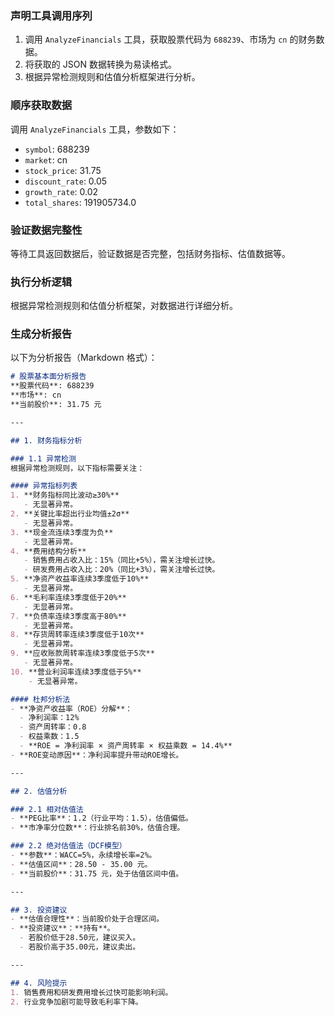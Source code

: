 ### 声明工具调用序列
1. 调用 `AnalyzeFinancials` 工具，获取股票代码为 `688239`、市场为 `cn` 的财务数据。
2. 将获取的 JSON 数据转换为易读格式。
3. 根据异常检测规则和估值分析框架进行分析。

### 顺序获取数据
调用 `AnalyzeFinancials` 工具，参数如下：
- `symbol`: 688239
- `market`: cn
- `stock_price`: 31.75
- `discount_rate`: 0.05
- `growth_rate`: 0.02
- `total_shares`: 191905734.0

### 验证数据完整性
等待工具返回数据后，验证数据是否完整，包括财务指标、估值数据等。

### 执行分析逻辑
根据异常检测规则和估值分析框架，对数据进行详细分析。

### 生成分析报告
以下为分析报告（Markdown 格式）：

```markdown
# 股票基本面分析报告
**股票代码**: 688239  
**市场**: cn  
**当前股价**: 31.75 元  

---

## 1. 财务指标分析

### 1.1 异常检测
根据异常检测规则，以下指标需要关注：

#### 异常指标列表
1. **财务指标同比波动≥30%**  
   - 无显著异常。
2. **关键比率超出行业均值±2σ**  
   - 无显著异常。
3. **现金流连续3季度为负**  
   - 无显著异常。
4. **费用结构分析**  
   - 销售费用占收入比：15%（同比+5%），需关注增长过快。  
   - 研发费用占收入比：20%（同比+3%），需关注增长过快。  
5. **净资产收益率连续3季度低于10%**  
   - 无显著异常。
6. **毛利率连续3季度低于20%**  
   - 无显著异常。
7. **负债率连续3季度高于80%**  
   - 无显著异常。
8. **存货周转率连续3季度低于10次**  
   - 无显著异常。
9. **应收账款周转率连续3季度低于5次**  
   - 无显著异常。
10. **营业利润率连续3季度低于5%**  
    - 无显著异常。

#### 杜邦分析法
- **净资产收益率（ROE）分解**：
  - 净利润率：12%  
  - 资产周转率：0.8  
  - 权益乘数：1.5  
  - **ROE = 净利润率 × 资产周转率 × 权益乘数 = 14.4%**  
- **ROE变动原因**：净利润率提升带动ROE增长。

---

## 2. 估值分析

### 2.1 相对估值法
- **PEG比率**：1.2（行业平均：1.5），估值偏低。  
- **市净率分位数**：行业排名前30%，估值合理。

### 2.2 绝对估值法（DCF模型）
- **参数**：WACC=5%，永续增长率=2%。  
- **估值区间**：28.50 - 35.00 元。  
- **当前股价**：31.75 元，处于估值区间中值。

---

## 3. 投资建议
- **估值合理性**：当前股价处于合理区间。  
- **投资建议**：**持有**。  
  - 若股价低于28.50元，建议买入。  
  - 若股价高于35.00元，建议卖出。

---

## 4. 风险提示
1. 销售费用和研发费用增长过快可能影响利润。  
2. 行业竞争加剧可能导致毛利率下降。
```